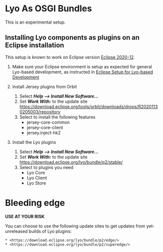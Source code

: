 # Lyo As OSGI Bundles

This is an experimental setup.

## Installing Lyo components as plugins on an Eclipse installation

This setup is known to work on Eclipse
version [Eclipse 2020-12](https://www.eclipse.org/downloads/packages/release/2020-12/r/eclipse-ide-enterprise-java-developers).

1. Make sure your Eclipse environment is setup
as expected for general Lyo-based development, as instructed in [Eclipse Setup for Lyo-based Development](./eclipse-setup-for-lyo-based-development)

1. Install Jersey plugins from Orbit
    1.  Select ***Help \--\> Install New Software\...***
    1.  Set ***Work With:*** to the update site
        <https://download.eclipse.org/tools/orbit/downloads/drops/R20201130205003/repository>
    1.  Select to install the following features
        * jersey-core-common
        * jersey-core-client
        * jersey.inject-hk2
1. Install the Lyo plugins 
    1.  Select ***Help \--\> Install New Software\...***
    1.  Set ***Work With:*** to the update site
        <https://download.eclipse.org/lyo/bundle/p2/stable/>
    1.  Select to plugins you need
        * Lyo Core
        * Lyo Client
        * Lyo Store

# Bleeding edge

**USE AT YOUR RISK**

You can choose to use the following update sites to get updates from yet-unreleased builds of Lyo plugins:

    * <https://download.eclipse.org/lyo/bundle/p2/edge/> 
    * <https://download.eclipse.org/lyo/bundle/p2/superedge/>
